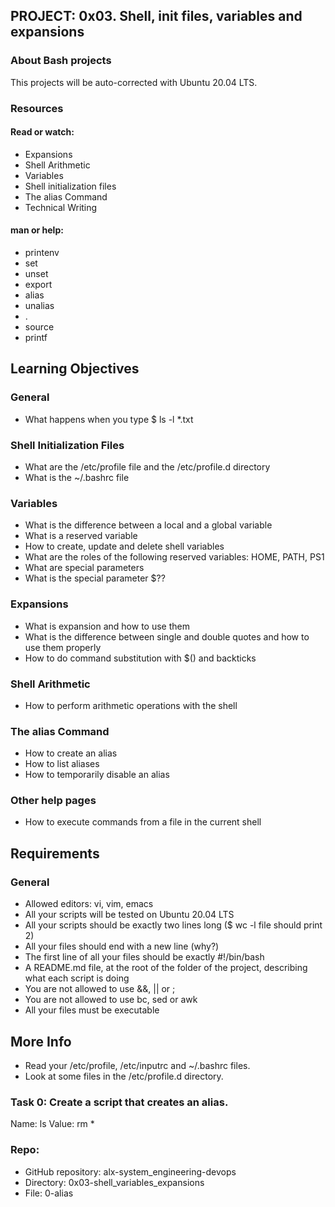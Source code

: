 ## PROJECT: 0x03. Shell, init files, variables and expansions

### About Bash projects
This projects will be auto-corrected with Ubuntu 20.04 LTS.

### Resources
#### Read or watch:

- Expansions
- Shell Arithmetic
- Variables
- Shell initialization files
- The alias Command
- Technical Writing
#### man or help:

- printenv
- set
- unset
- export
- alias
- unalias
- .
- source
- printf

## Learning Objectives

### General

- What happens when you type $ ls -l *.txt

### Shell Initialization Files

- What are the /etc/profile file and the /etc/profile.d directory
- What is the ~/.bashrc file

### Variables

- What is the difference between a local and a global variable
- What is a reserved variable
- How to create, update and delete shell variables
- What are the roles of the following reserved variables: HOME, PATH, PS1
- What are special parameters
- What is the special parameter $??

### Expansions

- What is expansion and how to use them
- What is the difference between single and double quotes and how to use them properly
- How to do command substitution with $() and backticks

### Shell Arithmetic

- How to perform arithmetic operations with the shell

### The alias Command

- How to create an alias
- How to list aliases
- How to temporarily disable an alias

### Other help pages

- How to execute commands from a file in the current shell

## Requirements

### General

- Allowed editors: vi, vim, emacs
- All your scripts will be tested on Ubuntu 20.04 LTS
- All your scripts should be exactly two lines long ($ wc -l file should print 2)
- All your files should end with a new line (why?)
- The first line of all your files should be exactly #!/bin/bash
- A README.md file, at the root of the folder of the project, describing what each script is doing
- You are not allowed to use &&, || or ;
- You are not allowed to use bc, sed or awk
- All your files must be executable

## More Info

- Read your /etc/profile, /etc/inputrc and ~/.bashrc files.
- Look at some files in the /etc/profile.d directory.

### Task 0: Create a script that creates an alias.

Name: ls
Value: rm *

### Repo:

- GitHub repository: alx-system_engineering-devops
- Directory: 0x03-shell_variables_expansions
- File: 0-alias
